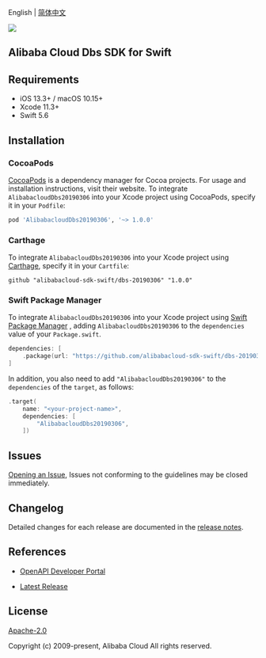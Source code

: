English | [简体中文](README-CN.md)

![](https://aliyunsdk-pages.alicdn.com/icons/AlibabaCloud.svg)

## Alibaba Cloud Dbs SDK for Swift

## Requirements

- iOS 13.3+ / macOS 10.15+
- Xcode 11.3+
- Swift 5.6

## Installation

### CocoaPods

[CocoaPods](https://cocoapods.org) is a dependency manager for Cocoa projects. For usage and installation instructions, visit their website. To integrate `AlibabacloudDbs20190306` into your Xcode project using CocoaPods, specify it in your `Podfile`:

```ruby
pod 'AlibabacloudDbs20190306', '~> 1.0.0'
```

### Carthage

To integrate `AlibabacloudDbs20190306` into your Xcode project using [Carthage](https://github.com/Carthage/Carthage), specify it in your `Cartfile`:

```ogdl
github "alibabacloud-sdk-swift/dbs-20190306" "1.0.0"
```

### Swift Package Manager

To integrate `AlibabacloudDbs20190306` into your Xcode project using [Swift Package Manager](https://swift.org/package-manager/) , adding `AlibabacloudDbs20190306` to the `dependencies` value of your `Package.swift`.

```swift
dependencies: [
    .package(url: "https://github.com/alibabacloud-sdk-swift/dbs-20190306.git", from: "1.0.0")
]
```

In addition, you also need to add `"AlibabacloudDbs20190306"` to the `dependencies` of the `target`, as follows:

```swift
.target(
    name: "<your-project-name>",
    dependencies: [
        "AlibabacloudDbs20190306",
    ])
```

## Issues

[Opening an Issue](https://github.com/alibabacloud-sdk-swift/dbs-20190306/issues/new), Issues not conforming to the guidelines may be closed immediately.

## Changelog

Detailed changes for each release are documented in the [release notes](./ChangeLog.txt).

## References

* [OpenAPI Developer Portal](https://next.api.alibabacloud.com/home)
- [Latest Release](https://github.com/alibabacloud-sdk-swift/dbs-20190306)

## License

[Apache-2.0](http://www.apache.org/licenses/LICENSE-2.0)

Copyright (c) 2009-present, Alibaba Cloud All rights reserved.
